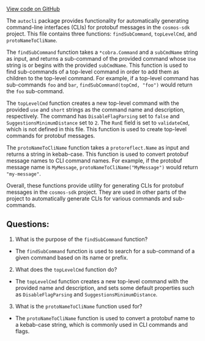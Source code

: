 [View code on GitHub](https://github.com/cosmos/cosmos-sdk/blob/main/client/v2/autocli/util.go)

The `autocli` package provides functionality for automatically generating command-line interfaces (CLIs) for protobuf messages in the `cosmos-sdk` project. This file contains three functions: `findSubCommand`, `topLevelCmd`, and `protoNameToCliName`.

The `findSubCommand` function takes a `*cobra.Command` and a `subCmdName` string as input, and returns a sub-command of the provided command whose `Use` string is or begins with the provided `subCmdName`. This function is used to find sub-commands of a top-level command in order to add them as children to the top-level command. For example, if a top-level command has sub-commands `foo` and `bar`, `findSubCommand(topCmd, "foo")` would return the `foo` sub-command.

The `topLevelCmd` function creates a new top-level command with the provided `use` and `short` strings as the command name and description, respectively. The command has `DisableFlagParsing` set to `false` and `SuggestionsMinimumDistance` set to `2`. The `RunE` field is set to `validateCmd`, which is not defined in this file. This function is used to create top-level commands for protobuf messages.

The `protoNameToCliName` function takes a `protoreflect.Name` as input and returns a string in kebab-case. This function is used to convert protobuf message names to CLI command names. For example, if the protobuf message name is `MyMessage`, `protoNameToCliName("MyMessage")` would return `"my-message"`.

Overall, these functions provide utility for generating CLIs for protobuf messages in the `cosmos-sdk` project. They are used in other parts of the project to automatically generate CLIs for various commands and sub-commands.
## Questions: 
 1. What is the purpose of the `findSubCommand` function?
- The `findSubCommand` function is used to search for a sub-command of a given command based on its name or prefix.

2. What does the `topLevelCmd` function do?
- The `topLevelCmd` function creates a new top-level command with the provided name and description, and sets some default properties such as `DisableFlagParsing` and `SuggestionsMinimumDistance`.

3. What is the `protoNameToCliName` function used for?
- The `protoNameToCliName` function is used to convert a protobuf name to a kebab-case string, which is commonly used in CLI commands and flags.